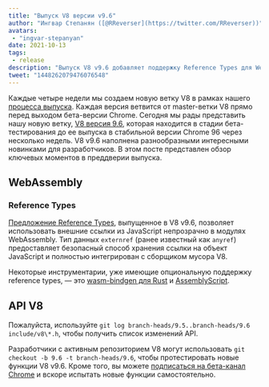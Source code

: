 ```yaml
---
title: "Выпуск V8 версии v9.6"
author: "Ингвар Степанян ([@RReverser](https://twitter.com/RReverser))"
avatars:
 - "ingvar-stepanyan"
date: 2021-10-13
tags:
 - release
description: "Выпуск V8 v9.6 добавляет поддержку Reference Types для WebAssembly."
tweet: "1448262079476076548"
---
```

Каждые четыре недели мы создаем новую ветку V8 в рамках нашего [процесса выпуска](https://v8.dev/docs/release-process). Каждая версия ветвится от master-ветки V8 прямо перед выходом бета-версии Chrome. Сегодня мы рады представить нашу новую ветку, [V8 версия 9.6](https://chromium.googlesource.com/v8/v8.git/+log/branch-heads/9.6), которая находится в стадии бета-тестирования до ее выпуска в стабильной версии Chrome 96 через несколько недель. V8 v9.6 наполнена разнообразными интересными новинками для разработчиков. В этом посте представлен обзор ключевых моментов в преддверии выпуска.

<!--truncate-->
## WebAssembly

### Reference Types

[Предложение Reference Types](https://github.com/WebAssembly/reference-types/blob/master/proposals/reference-types/Overview.md), выпущенное в V8 v9.6, позволяет использовать внешние ссылки из JavaScript непрозрачно в модулях WebAssembly. Тип данных `externref` (ранее известный как `anyref`) предоставляет безопасный способ хранения ссылки на объект JavaScript и полностью интегрирован с сборщиком мусора V8.

Некоторые инструментарии, уже имеющие опциональную поддержку reference types, — это [wasm-bindgen для Rust](https://rustwasm.github.io/wasm-bindgen/reference/reference-types.html) и [AssemblyScript](https://www.assemblyscript.org/compiler.html#command-line-options).

## API V8

Пожалуйста, используйте `git log branch-heads/9.5..branch-heads/9.6 include/v8\*.h`, чтобы получить список изменений API.

Разработчики с активным репозиторием V8 могут использовать `git checkout -b 9.6 -t branch-heads/9.6`, чтобы протестировать новые функции V8 v9.6. Кроме того, вы можете [подписаться на бета-канал Chrome](https://www.google.com/chrome/browser/beta.html) и вскоре испытать новые функции самостоятельно.
